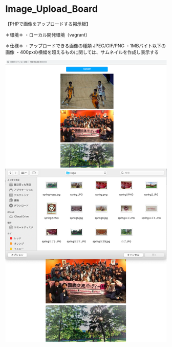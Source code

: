 # Image_Upload_Board

【PHPで画像をアップロードする掲示板】

＊環境＊
・ローカル開発環境（vagrant）

＊仕様＊
・アップロードできる画像の種類
  JPEG/GIF/PNG
・1MBバイト以下の画像
・400pxの横幅を超えるものに関しては、サムネイルを作成し表示する

<img src="example1.png">
<img src="example2.png">
